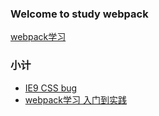 ### Welcome to study webpack

[webpack学习](http://www.imooc.com/article/7221)


### 小计

- [IE9 CSS bug ](https://github.com/ant-tool/atool-build/issues/182)
- [webpack学习 入门到实践](https://segmentfault.com/a/1190000011042867)

